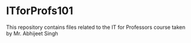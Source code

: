 # ITforProfs101
This repository contains files related to the IT for Professors course taken by Mr. Abhijeet Singh
